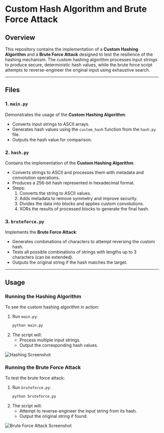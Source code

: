 # Custom Hash Algorithm and Brute Force Attack

## Overview
This repository contains the implementation of a **Custom Hashing Algorithm** and a **Brute Force Attack** designed to test the resilience of the hashing mechanism. The custom hashing algorithm processes input strings to produce secure, deterministic hash values, while the brute force script attempts to reverse-engineer the original input using exhaustive search.

---

## Files

### 1. `main.py`
Demonstrates the usage of the **Custom Hashing Algorithm**:
- Converts input strings to ASCII arrays.
- Generates hash values using the `custom_hash` function from the `hash.py` file.
- Outputs the hash value for comparison.

### 2. `hash.py`
Contains the implementation of the **Custom Hashing Algorithm**:
- Converts strings to ASCII and processes them with metadata and convolution operations.
- Produces a 256-bit hash represented in hexadecimal format.
- Steps:
  1. Converts the string to ASCII values.
  2. Adds metadata to remove symmetry and improve security.
  3. Divides the data into blocks and applies custom convolutions.
  4. XORs the results of processed blocks to generate the final hash.

### 3. `bruteforce.py`
Implements the **Brute Force Attack**:
- Generates combinations of characters to attempt reversing the custom hash.
- Tests all possible combinations of strings with lengths up to 3 characters (can be extended).
- Outputs the original string if the hash matches the target.

---

## Usage

### Running the Hashing Algorithm
To see the custom hashing algorithm in action:
1. Run `main.py`:
   ```bash
   python main.py
2. The script will:
   - Process multiple input strings.
   - Output the corresponding hash values.

![Hashing Screenshot](./hashing_screenshot.png "Hashing in Action")

### Running the Brute Force Attack
To test the brute force attack:
1. Run `bruteforce.py`:
   ```bash
   python bruteforce.py

2. The script will:
   - Attempt to reverse-engineer the input string from its hash.
   - Output the original string if found.

![Brute Force Attack Screenshot](./attack_screenshot.png "Brute Force Attack in Action")
